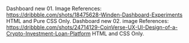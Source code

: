 Dashboard new 01.
Image References:  https://dribbble.com/shots/18475628-Winden-Dashboard-Experiments
HTML and Pure CSS Only. 
Dashboard new 02.
image References: https://dribbble.com/shots/24714129-CoinVerse-UX-UI-Design-of-a-Crypto-Investment-Loan-Platform
HTML and CSS Only.
